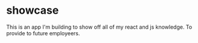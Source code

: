 # showcase

This is an app I'm building to show off all of my react and js knowledge.
To provide to future employeers.
